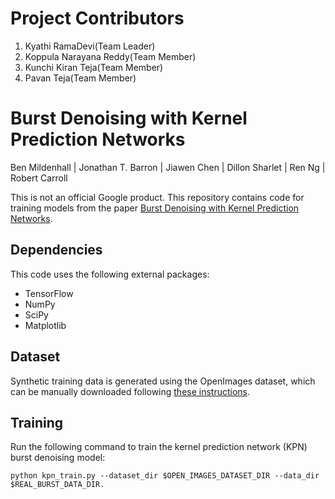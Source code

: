 # Project Contributors
1. Kyathi RamaDevi(Team Leader)
2. Koppula Narayana Reddy(Team Member)
3. Kunchi Kiran Teja(Team Member)
4. Pavan Teja(Team Member)

# Burst Denoising with Kernel Prediction Networks
Ben Mildenhall | Jonathan T. Barron | Jiawen Chen | Dillon Sharlet | Ren Ng | Robert Carroll

This is not an official Google product. This repository contains code for training models from the paper [Burst Denoising with Kernel Prediction Networks](https://arxiv.org/abs/1712.02327).

## Dependencies

This code uses the following external packages:

* TensorFlow
* NumPy
* SciPy
* Matplotlib



## Dataset

Synthetic training data is generated using the OpenImages dataset, which can be manually downloaded following [these instructions](https://github.com/cvdfoundation/open-images-dataset).  

## Training

Run the following command to train the kernel prediction network (KPN) burst denoising model:

```
python kpn_train.py --dataset_dir $OPEN_IMAGES_DATASET_DIR --data_dir $REAL_BURST_DATA_DIR.


